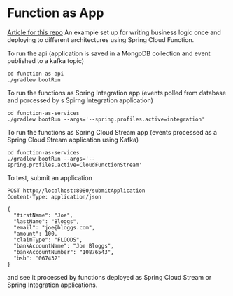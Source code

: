 
# Function as App

[Article for this repo](https://chalise-arun.medium.com/write-once-deploy-everywhere-with-spring-cloud-function-7e3fa0ef4efdA)
An example set up for writing business logic once and deploying to different architectures using Spring Cloud Function. 

To run the api (application is saved in a MongoDB collection and event published to a kafka topic)
```
cd function-as-api
./gradlew bootRun
```

To run the functions as Spring Integration app (events polled from database and porcessed by s Spirng Integration application)

```
cd function-as-services
./gradlew bootRun --args='--spring.profiles.active=integration'
```

To run the functions as Spring Cloud Stream app (events processed as a Spring Cloud Stream application using Kafka)

```
cd function-as-services
./gradlew bootRun --args='--spring.profiles.active=CloudFunctionStream'
```

To test, submit an application
```
POST http://localhost:8080/submitApplication
Content-Type: application/json

{
  "firstName": "Joe",
  "lastName": "Bloggs",
  "email": "joe@bloggs.com",
  "amount": 100,
  "claimType": "FLOODS",
  "bankAccountName": "Joe Bloggs",
  "bankAccountNumber": "10876543",
  "bsb": "067432"
}

```
and see it processed by functions deployed as Spring Cloud Stream  or  Spring Integration applications.

